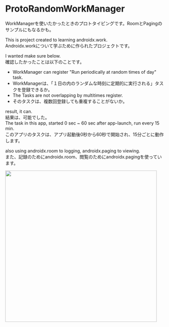 # ProtoRandomWorkManager
WorkManagerを使いたかったときのプロトタイピングです。RoomとPagingのサンプルにもなるかも。  

This is project created to learning androidx.work.  
Androidx.workについて学ぶために作られたプロジェクトです。  

I wanted make sure below.  
確認したかったことは以下のことです。  

* WorkManager can register "Run periodically at random times of day" task.  
* WorkManagerは、「１日の内のランダムな時刻に定期的に実行される」タスクを登録できるか。  
* The Tasks are not overlapping by multitimes register.  
* そのタスクは、複数回登録しても重複することがないか。  

result, it can.  
結果は、可能でした。  
The task in this app, started 0 sec ~ 60 sec after app-launch, run every 15 min.  
このアプリのタスクは、アプリ起動後0秒から60秒で開始され、15分ごとに動作します。  

also using androidx.room to logging, androidx.paging to viewing.  
また、記録のためにandroidx.room、閲覧のためにandroidx.pagingを使っています。  

<img src="https://github.com/nredjap/ProtoRandomWorkManager/blob/master/document/ScreenShot.png" width=480px>
